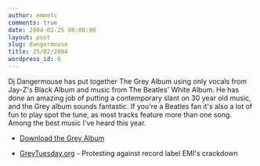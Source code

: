 ```yaml
---
author: emmetc
comments: true
date: 2004-02-25 00:00:00
layout: post
slug: dangermouse
title: 25/02/2004
wordpress_id: 6
---
```


Dj Dangermouse has put together The Grey Album using only vocals from Jay-Z's Black Album and music from The Beatles' White Album. He has done an amazing job of putting a contemporary slant on 30 year old music, and the Grey album sounds fantastic. If you're a Beatles fan it's also a lot of fun to play spot the tune, as most tracks feature more than one song. Among the best music I've heard this year.






  
  * [Download the Grey Album](http://www.illegal-art.org/audio/grey.html)

  
  * [GreyTuesday.org]() - Protesting against record label EMI's crackdown


